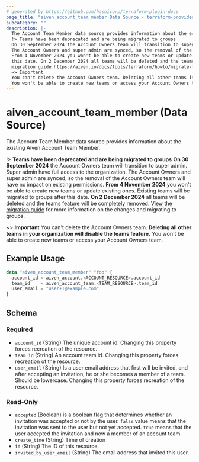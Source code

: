 ```yaml
---
# generated by https://github.com/hashicorp/terraform-plugin-docs
page_title: "aiven_account_team_member Data Source - terraform-provider-aiven"
subcategory: ""
description: |-
  The Account Team Member data source provides information about the existing Aiven Account Team Member.
  !> Teams have been deprecated and are being migrated to groups
  On 30 September 2024 the Account Owners team will transition to super admin. Super admin have full access to the organization.
  The Account Owners and super admin are synced, so the removal of the Account Owners team will have no impact on existing permissions.
  From 4 November 2024 you won't be able to create new teams or update existing ones. Existing teams will be migrated to groups after
  this date. On 2 December 2024 all teams will be deleted and the teams feature will be completely removed. View the
  migration guide https://aiven.io/docs/tools/terraform/howto/migrate-from-teams-to-groups for more information on the changes and migrating to groups.
  ~> Important
  You can't delete the Account Owners team. Deleting all other teams in your organization will disable the teams feature.
  You won't be able to create new teams or access your Account Owners team.
---
```


# aiven_account_team_member (Data Source)

The Account Team Member data source provides information about the existing Aiven Account Team Member.

!> **Teams have been deprecated and are being migrated to groups**
**On 30 September 2024** the Account Owners team will transition to super admin. Super admin have full access to the organization.
The Account Owners and super admin are synced, so the removal of the Account Owners team will have no impact on existing permissions.
**From 4 November 2024** you won't be able to create new teams or update existing ones. Existing teams will be migrated to groups after
this date. **On 2 December 2024** all teams will be deleted and the teams feature will be completely removed. [View the 
migration guide](https://aiven.io/docs/tools/terraform/howto/migrate-from-teams-to-groups) for more information on the changes and migrating to groups.

~> **Important**
You can't delete the Account Owners team. **Deleting all other teams in your organization will disable the teams feature.**
You won't be able to create new teams or access your Account Owners team.

## Example Usage

```terraform
data "aiven_account_team_member" "foo" {
  account_id = aiven_account.<ACCOUNT_RESOURCE>.account_id
  team_id    = aiven_account_team.<TEAM_RESOURCE>.team_id
  user_email = "user+1@example.com"
}
```

<!-- schema generated by tfplugindocs -->
## Schema

### Required

- `account_id` (String) The unique account id. Changing this property forces recreation of the resource.
- `team_id` (String) An account team id. Changing this property forces recreation of the resource.
- `user_email` (String) Is a user email address that first will be invited, and after accepting an invitation, he or she becomes a member of a team. Should be lowercase. Changing this property forces recreation of the resource.

### Read-Only

- `accepted` (Boolean) is a boolean flag that determines whether an invitation was accepted or not by the user. `false` value means that the invitation was sent to the user but not yet accepted. `true` means that the user accepted the invitation and now a member of an account team.
- `create_time` (String) Time of creation
- `id` (String) The ID of this resource.
- `invited_by_user_email` (String) The email address that invited this user.

